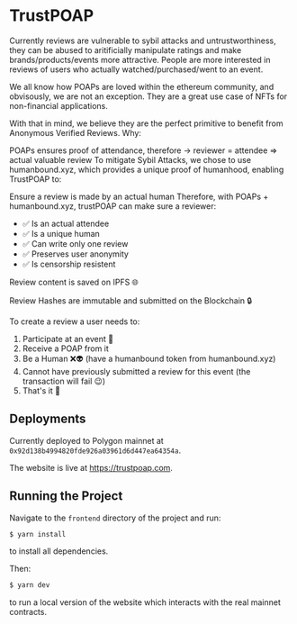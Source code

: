# TrustPOAP

Currently reviews are vulnerable to sybil attacks and untrustworthiness, they can be abused to aritificially manipulate ratings and make brands/products/events more attractive. People are more interested in reviews of users who actually watched/purchased/went to an event.

We all know how POAPs are loved within the ethereum community, and obvisously, we are not an exception. They are a great use case of NFTs for non-financial applications.

With that in mind, we believe they are the perfect primitive to benefit from Anonymous Verified Reviews. Why:

POAPs ensures proof of attendance, therefore -> reviewer = attendee => actual valuable review
To mitigate Sybil Attacks, we chose to use humanbound.xyz, which provides a unique proof of humanhood, enabling TrustPOAP to:

Ensure a review is made by an actual human
Therefore, with POAPs + humanbound.xyz, trustPOAP can make sure a reviewer:

- ✅ Is an actual attendee
- ✅ Is a unique human
- ✅ Can write only one review
- ✅ Preserves user anonymity
- ✅ Is censorship resistent

Review content is saved on IPFS 🌐

Review Hashes are immutable and submitted on the Blockchain 🔒

To create a review a user needs to:
1. Participate at an event 💃
2. Receive a POAP from it
3. Be a Human ❌👽 (have a humanbound token from humanbound.xyz)
4. Cannot have previously submitted a review for this event (the transaction will fail 😉)
5. That's it 🎉

## Deployments

Currently deployed to Polygon mainnet at `0x92d138b4994820fde926a03961d6d447ea64354a`.

The website is live at https://trustpoap.com.

## Running the Project

Navigate to the `frontend` directory of the project and run:

```sh
$ yarn install
```
 to install all dependencies.
 
 Then:
 
 ```sh
 $ yarn dev
 ```

to run a local version of the website which interacts with the real mainnet contracts.
